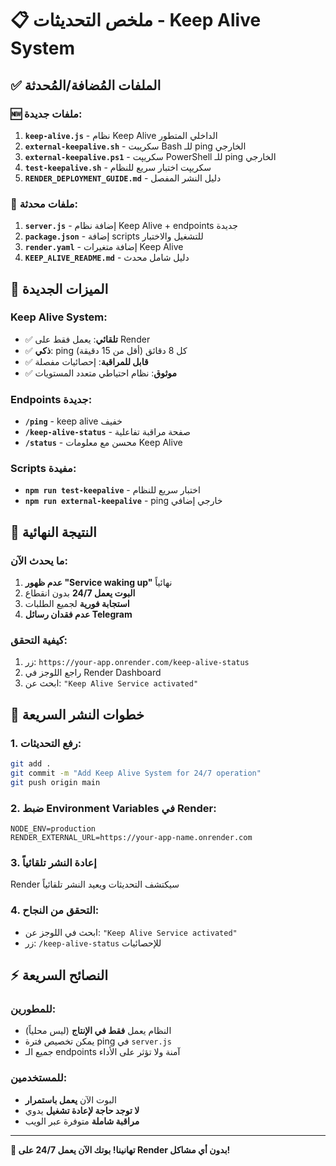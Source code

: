 # 📋 ملخص التحديثات - Keep Alive System

## ✅ الملفات المُضافة/المُحدثة

### 🆕 ملفات جديدة:
1. **`keep-alive.js`** - نظام Keep Alive الداخلي المتطور
2. **`external-keepalive.sh`** - سكريبت Bash للـ ping الخارجي
3. **`external-keepalive.ps1`** - سكريپت PowerShell للـ ping الخارجي
4. **`test-keepalive.sh`** - سكريپت اختبار سريع للنظام
5. **`RENDER_DEPLOYMENT_GUIDE.md`** - دليل النشر المفصل

### 🔄 ملفات محدثة:
1. **`server.js`** - إضافة نظام Keep Alive + endpoints جديدة
2. **`package.json`** - إضافة scripts للتشغيل والاختبار
3. **`render.yaml`** - إضافة متغيرات Keep Alive
4. **`KEEP_ALIVE_README.md`** - دليل شامل محدث

## 🚀 الميزات الجديدة

### Keep Alive System:
- ✅ **تلقائي**: يعمل فقط على Render
- ✅ **ذكي**: ping كل 8 دقائق (أقل من 15 دقيقة)
- ✅ **قابل للمراقبة**: إحصائيات مفصلة
- ✅ **موثوق**: نظام احتياطي متعدد المستويات

### Endpoints جديدة:
- **`/ping`** - keep alive خفيف
- **`/keep-alive-status`** - صفحة مراقبة تفاعلية
- **`/status`** - محسن مع معلومات Keep Alive

### Scripts مفيدة:
- **`npm run test-keepalive`** - اختبار سريع للنظام
- **`npm run external-keepalive`** - ping خارجي إضافي

## 🎯 النتيجة النهائية

### ما يحدث الآن:
1. **عدم ظهور "Service waking up"** نهائياً
2. **البوت يعمل 24/7** بدون انقطاع
3. **استجابة فورية** لجميع الطلبات
4. **عدم فقدان رسائل Telegram**

### كيفية التحقق:
1. زر: `https://your-app.onrender.com/keep-alive-status`
2. راجع اللوجز في Render Dashboard
3. ابحث عن: `"Keep Alive Service activated"`

## 📝 خطوات النشر السريعة

### 1. رفع التحديثات:
```bash
git add .
git commit -m "Add Keep Alive System for 24/7 operation"
git push origin main
```

### 2. ضبط Environment Variables في Render:
```env
NODE_ENV=production
RENDER_EXTERNAL_URL=https://your-app-name.onrender.com
```

### 3. إعادة النشر تلقائياً
Render سيكتشف التحديثات ويعيد النشر تلقائياً

### 4. التحقق من النجاح:
- ابحث في اللوجز عن: `"Keep Alive Service activated"`
- زر: `/keep-alive-status` للإحصائيات

## ⚡ النصائح السريعة

### للمطورين:
- النظام يعمل **فقط في الإنتاج** (ليس محلياً)
- يمكن تخصيص فترة ping في `server.js`
- جميع الـ endpoints آمنة ولا تؤثر على الأداء

### للمستخدمين:
- البوت الآن **يعمل باستمرار**
- **لا توجد حاجة لإعادة تشغيل** يدوي
- **مراقبة شاملة** متوفرة عبر الويب

---

**🎉 تهانينا! بوتك الآن يعمل 24/7 على Render بدون أي مشاكل!**
